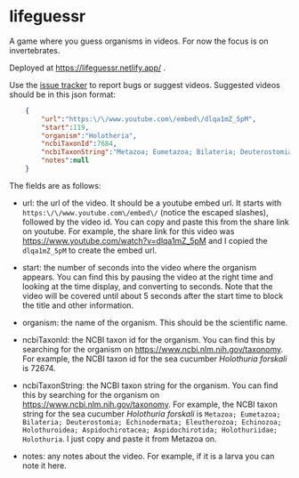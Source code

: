 # lifeguessr

A game where you guess organisms in videos. For now the focus is on invertebrates.

Deployed at https://lifeguessr.netlify.app/ .

Use the [issue tracker](https://github.com/caseywdunn/lifeguessr/issues) to report bugs or suggest videos. Suggested videos should be in this json format:

```json
    {
        "url":"https:\/\/www.youtube.com\/embed\/dlqa1mZ_5pM",
        "start":119,
        "organism":"Holotheria",
        "ncbiTaxonId":7684,
        "ncbiTaxonString":"Metazoa; Eumetazoa; Bilateria; Deuterostomia; Echinodermata; Eleutherozoa; Echinozoa; Holothuroidea",
        "notes":null
    }
```

The fields are as follows:

* url: the url of the video. It should be a youtube embed url. It starts with `https:\/\/www.youtube.com\/embed\/` (notice the escaped slashes), followed by the video id. You can copy and paste this from the share link on youtube. For example, the share link for this video was https://www.youtube.com/watch?v=dlqa1mZ_5pM and I copied the `dlqa1mZ_5pM` to create the embed url.

* start: the number of seconds into the video where the organism appears. You can find this by pausing the video at the right time and looking at the time display, and converting to seconds. Note that the video will be covered until about 5 seconds after the start time to block the title and other information.

* organism: the name of the organism. This should be the scientific name.

* ncbiTaxonId: the NCBI taxon id for the organism. You can find this by searching for the organism on https://www.ncbi.nlm.nih.gov/taxonomy. For example, the NCBI taxon id for the sea cucumber *Holothuria forskali* is 72674.

* ncbiTaxonString: the NCBI taxon string for the organism. You can find this by searching for the organism on https://www.ncbi.nlm.nih.gov/taxonomy. For example, the NCBI taxon string for the sea cucumber *Holothuria forskali* is `Metazoa; Eumetazoa; Bilateria; Deuterostomia; Echinodermata; Eleutherozoa; Echinozoa; Holothuroidea; Aspidochirotacea; Aspidochirotida; Holothuriidae; Holothuria`. I just copy and paste it from Metazoa on.

* notes: any notes about the video. For example, if it is a larva you can note it here.